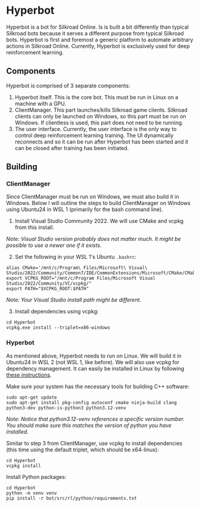 # Hyperbot

Hyperbot is a bot for Silkroad Online. Is is built a bit differently than typical Silkroad bots because it serves a different purpose from typical Silkroad bots. Hyperbot is first and foremost a generic platform to automate arbitrary actions in Silkroad Online. Currently, Hyperbot is exclusively used for deep reinforcement learning.

## Components

Hyperbot is comprised of 3 separate components:

1. Hyperbot itself. This is the core bot. This must be run in Linux on a machine with a GPU.
2. ClientManager. This part launches/kills Silkroad game clients. Silkroad clients can only be launched on Windows, so this part must be run on Windows. If clientless is used, this part does not need to be running.
3. The user interface. Currently, the user interface is the only way to control deep reinforcement learning training. The UI dynamically reconnects and so it can be run after Hyperbot has been started and it can be closed after training has been initiated.

## Building

### ClientManager

Since ClientManager must be run on Windows, we must also build it in Windows. Below I will outline the steps to build ClientManager on Windows using Ubuntu24 in WSL 1 (primarily for the bash command line).

1. Install Visual Studio Community 2022. We will use CMake and vcpkg from this install.

_Note: Visual Studio version probably does not matter much. It might be possible to use a newer one if it exists._

2. Set the following in your WSL 1's Ubuntu `.bashrc`:
```
alias CMake='/mnt/c/Program\ Files/Microsoft\ Visual\ Studio/2022/Community/Common7/IDE/CommonExtensions/Microsoft/CMake/CMake/bin/cmake.exe'
export VCPKG_ROOT="/mnt/c/Program Files/Microsoft Visual Studio/2022/Community/VC/vcpkg/"
export PATH="$VCPKG_ROOT:$PATH"
```

_Note: Your Visual Studio install path might be different._

3. Install dependencies using vcpkg:
```
cd Hyperbot
vcpkg.exe install --triplet=x86-windows
```

### Hyperbot

As mentioned above, Hyperbot needs to run on Linux. We will build it in Ubuntu24 in WSL 2 (not WSL 1, like before). We will also use vcpkg for dependency management. It can easily be installed in Linux by following [these instructions](https://learn.microsoft.com/en-us/vcpkg/get_started/get-started?pivots=shell-bash#1---set-up-vcpkg).

Make sure your system has the necessary tools for building C++ software:
```
sudo apt-get update
sudo apt-get install pkg-config autoconf cmake ninja-build clang python3-dev python-is-python3 python3.12-venv
```
_Note: Notice that python3.12-venv references a specific version number. You should make sure this matches the version of python you have installed._

Similar to step 3 from ClientManager, use vcpkg to install dependencies (this time using the default triplet, which should be x64-linux):
```
cd Hyperbot
vcpkg install
```

Install Python packages:
```
cd Hyperbot
python -m venv venv
pip install -r bot/src/rl/python/requirements.txt
```